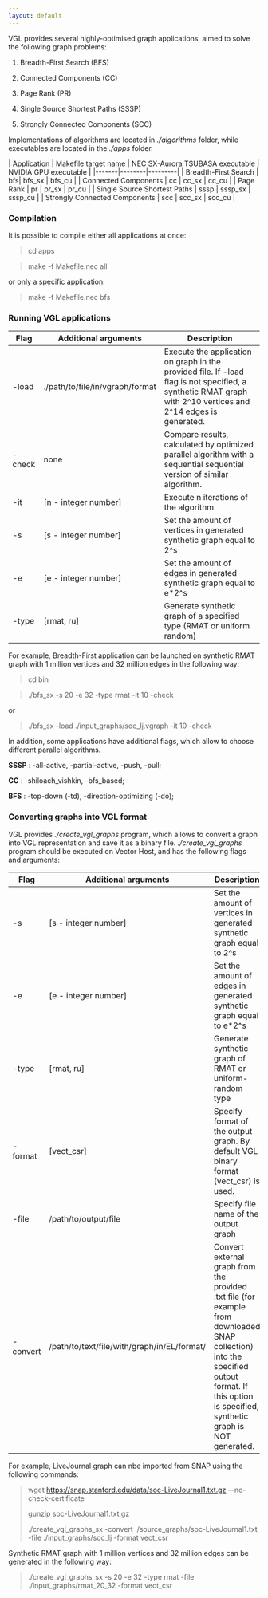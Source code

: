```yaml
---
layout: default
---
```


VGL provides several highly-optimised graph applications, aimed to solve the following graph problems:

1. Breadth-First Search (BFS)

2. Connected Components (CC)

3. Page Rank (PR)

4. Single Source Shortest Paths (SSSP)

5. Strongly Connected Components (SCC)

Implementations of algorithms are located in _./algorithms_ folder, while executables 
are located in the _./apps_ folder. 

| Application | Makefile target name | NEC SX-Aurora TSUBASA executable | NVIDIA GPU executable |
|-------|--------|---------|
| Breadth-First Search | bfs| bfs_sx | bfs_cu |
| Connected Components | cc | cc_sx | cc_cu |
| Page Rank | pr | pr_sx | pr_cu |
| Single Source Shortest Paths | sssp | sssp_sx | sssp_cu |
| Strongly Connected Components | scc | scc_sx | scc_cu |

### Compilation

It is possible to compile either all applications at once:

> cd apps

> make -f Makefile.nec all

or only a specific application:

> make -f Makefile.nec bfs

### Running VGL applications

| Flag | Additional arguments | Description | 
|-------|--------|---------|
| -load | ./path/to/file/in/vgraph/format | Execute the application on graph in the provided file. If -load flag is not specified, a synthetic RMAT graph with 2^10 vertices and 2^14 edges is generated.   |
| -check | none | Compare results, calculated by optimized parallel algorithm with a sequential sequential version of similar algorithm. |
| -it | [n - integer number] | Execute n iterations of the algorithm. |
| -s | [s - integer number] | Set the amount of vertices in generated synthetic graph equal to 2^s |
| -e | [e - integer number] | Set the amount of edges in generated synthetic graph equal to e*2^s |
| -type | [rmat, ru] | Generate synthetic graph of a specified type (RMAT or uniform random) |

For example, Breadth-First application can be launched on synthetic RMAT graph with 1 million vertices and 32 million edges in the following way:

> cd bin

> ./bfs_sx -s 20 -e 32 -type rmat -it 10 -check

or 

> ./bfs_sx -load ./input_graphs/soc_lj.vgraph -it 10 -check

In addition, some applications have additional flags, which allow to choose different parallel algorithms.

**SSSP** : -all-active, -partial-active, -push, -pull;

**CC** : -shiloach_vishkin, -bfs_based;

**BFS** : -top-down (-td), -direction-optimizing (-do);

### Converting graphs into VGL format

VGL provides _./create_vgl_graphs_ program, which allows to convert a graph into VGL representation and save it as
a binary file. _./create_vgl_graphs_ program should be executed on Vector Host, and has the following flags and arguments:

| Flag | Additional arguments | Description | 
|-------|--------|---------|
| -s | [s - integer number] | Set the amount of vertices in generated synthetic graph equal to 2^s |
| -e | [e - integer number] | Set the amount of edges in generated synthetic graph equal to e*2^s |
| -type | [rmat, ru] | Generate synthetic graph of RMAT or uniform-random type |
| -format | [vect_csr] | Specify format of the output graph. By default VGL binary format (vect_csr) is used. |
| -file | /path/to/output/file | Specify file name of the output graph |
| -convert | /path/to/text/file/with/graph/in/EL/format/ | Convert external graph from the provided .txt file (for example from downloaded SNAP collection) into the specified output format. If this option is specified, synthetic graph is NOT generated. |

For example, LiveJournal graph can nbe imported from SNAP using the following commands:

> wget https://snap.stanford.edu/data/soc-LiveJournal1.txt.gz --no-check-certificate
>
> gunzip soc-LiveJournal1.txt.gz
>
> ./create_vgl_graphs_sx -convert ./source_graphs/soc-LiveJournal1.txt -file ./input_graphs/soc_lj -format vect_csr

Synthetic RMAT graph with 1 million vertices and 32 million edges can be generated in the following way: 

> ./create_vgl_graphs_sx -s 20 -e 32 -type rmat -file ./input_graphs/rmat_20_32 -format vect_csr
